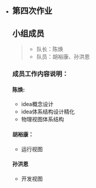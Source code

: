 - ## 第四次作业

  ## 小组成员

  > - 队长：陈焕
  > - 队员：胡裕康、孙洪恩

  ### 成员工作内容说明：

  #### 陈焕:

  - idea概念设计
  - idea体系结构设计精化
  - 物理视图体系结构

  #### 胡裕康：

  - 运行视图

    

  #### 孙洪恩

  - 开发视图